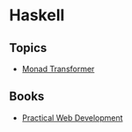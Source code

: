 # Haskell

## Topics

- [Monad Transformer](transformer/index.md)

## Books

- [Practical Web Development](./books/practical_web/README.md)
